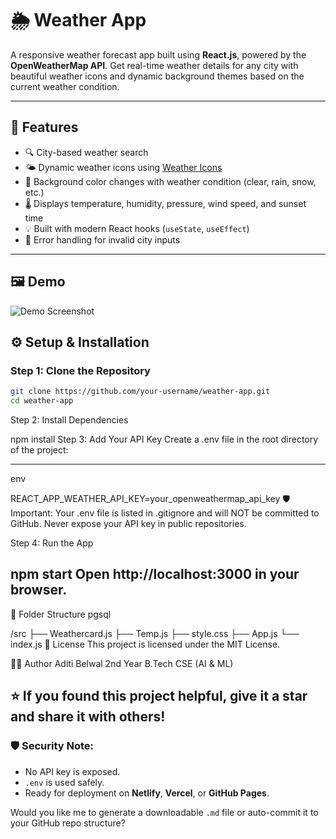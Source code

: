# 🌦️ Weather App

A responsive weather forecast app built using **React.js**, powered by the **OpenWeatherMap API**. Get real-time weather details for any city with beautiful weather icons and dynamic background themes based on the current weather condition.

---

## 🚀 Features

- 🔍 City-based weather search
- 🌤️ Dynamic weather icons using [Weather Icons](https://erikflowers.github.io/weather-icons/)
- 🎨 Background color changes with weather condition (clear, rain, snow, etc.)
- 🌡️ Displays temperature, humidity, pressure, wind speed, and sunset time
- 💡 Built with modern React hooks (`useState`, `useEffect`)
- 🧠 Error handling for invalid city inputs

---

## 🖼️ Demo

<!-- Replace this with your live demo or screenshot -->
![Demo Screenshot](https://your-screenshot-url.png)

## ⚙️ Setup & Installation

### Step 1: Clone the Repository

```bash
git clone https://github.com/your-username/weather-app.git
cd weather-app
````
Step 2: Install Dependencies

npm install
Step 3: Add Your API Key
Create a .env file in the root directory of the project:

---

env

REACT_APP_WEATHER_API_KEY=your_openweathermap_api_key
🛡️ Important: Your .env file is listed in .gitignore and will NOT be committed to GitHub. Never expose your API key in public repositories.

Step 4: Run the App

npm start
Open http://localhost:3000 in your browser.
----


🧩 Folder Structure
pgsql

/src
 ├── Weathercard.js
 ├── Temp.js
 ├── style.css
 ├── App.js
 └── index.js
📜 License
This project is licensed under the MIT License.

🙋‍♀️ Author
Aditi Belwal
2nd Year B.Tech CSE (AI & ML)

⭐ If you found this project helpful, give it a star and share it with others!
---
### 🛡️ Security Note:
- No API key is exposed.
- `.env` is used safely.
- Ready for deployment on **Netlify**, **Vercel**, or **GitHub Pages**.

Would you like me to generate a downloadable `.md` file or auto-commit it to your GitHub repo structure?
